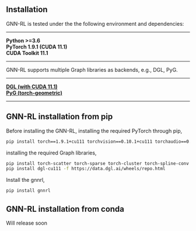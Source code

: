 ## Installation
GNN-RL is tested under the the following environment and dependencies:
***
**Python       >=3.6**  
**PyTorch      1.9.1 (CUDA 11.1)**  
**CUDA Toolkit 11.1**
***
GNN-RL supports multiple Graph libraries as backends, e.g., DGL, PyG.   
***
[**DGL (with CUDA 11.1)**](https://www.dgl.ai/pages/start.html)   
[**PyG (torch-geometric)**](https://pytorch-geometric.readthedocs.io/en/latest/notes/installation.html#) 
***


## GNN-RL installation from pip
Before installing the GNN-RL, installing the required PyTorch through pip,
```bash
pip install torch==1.9.1+cu111 torchvision==0.10.1+cu111 torchaudio==0.9.1 -f https://download.pytorch.org/whl/torch_stable.html
```
installing the required Graph libraries,
```bash
pip install torch-scatter torch-sparse torch-cluster torch-spline-conv torch-geometric -f https://data.pyg.org/whl/torch-1.9.0+cu111.html
pip install dgl-cu111 -f https://data.dgl.ai/wheels/repo.html
```
Install the gnnrl,
```bash
pip install gnnrl
```

## GNN-RL installation from conda
Will release soon




[comment]: <> (Pip)

[comment]: <> (python=3.7)

[comment]: <> (PyTorch 1.10.1 with CUDA 10.2)

[comment]: <> (```bash)

[comment]: <> (conda install pytorch==1.9.1 torchvision==0.10.1 torchaudio==0.9.1 cudatoolkit=11.1 -c pytorch -c conda-forge)

[comment]: <> (pip install torch==1.9.1+cu111 torchvision==0.10.1+cu111 torchaudio==0.9.1 -f https://download.pytorch.org/whl/torch_stable.html)

[comment]: <> (```)

[comment]: <> (conda install pytorch==1.9.1 torchvision==0.10.1 torchaudio==0.9.1 cudatoolkit=11.1 -c pytorch -c conda-forge)

[comment]: <> (pip install torch==1.9.1+cu111 torchvision==0.10.1+cu111 torchaudio==0.9.1 -f https://download.pytorch.org/whl/torch_stable.html)

[comment]: <> (conda install pyg -c pyg -c conda-forge)

[comment]: <> (pip install torch-scatter torch-sparse torch-cluster torch-spline-conv torch-geometric -f https://data.pyg.org/whl/torch-1.9.0+cu111.html)


[comment]: <> (conda install -c dglteam dgl-cuda11.1)

[comment]: <> (pip install dgl-cu111 -f https://data.dgl.ai/wheels/repo.html)

[comment]: <> (Will release soon)

[comment]: <> (export LD_LIBRARY_PATH=$LD_LIBRARY_PATH:/work/LAS/jannesar-lab/yusx/anaconda3/lib/)

[comment]: <> (## Install from pip)

<!-- 
Currently we support installation on Linux, Mac and Windows. We also allow you to use docker.

DGL works with the following operating systems:

Ubuntu 16.04

macOS X

Windows 10

DGL requires Python version 3.6, 3.7, 3.8 or 3.9.

DGL supports multiple tensor libraries as backends, e.g., PyTorch, MXNet. For requirements on backends and how to select one, see Working with different backends.

Starting at version 0.3, DGL is separated into CPU and CUDA builds. The builds share the same Python package name. If you install DGL with a CUDA 9 build after you install the CPU build, then the CPU build is overwritten.



## Install by Conda


Lorem markdownum Pyrrhus piscosamque? Sis Caras clamant **duorum**, somnia
comitant, solvit, quos secum. Dato ipse Pergama ulla, accedere abigitque
**aper**. Haec socero quoque ibi, cremarat atque amo qui tetigere crine,
temptanti.

- A cunctisque amens
- Sospes genuumque pereat
- Corpusque nam obice nec suis receptus Athos
- Quam accipe raptam

Diuque ut Perseia fabula foedantem quondam. Non sub simulatoremque iuvenci.

    if (enterpriseForumBitrate - fiDot <= simmModel) {
        ctr(ajaxRupHttps, mouse(technologyPppoe, reciprocal_servlet),
                services_image_adc);
        rightGopherApple += hover_desktop_adc.processFriendly(-3, compression,
                scrollBootProtector);
        clone_integrated(-5);
    } else {
        olePci(ergonomics_sli, urlReal, coreCpaGamma);
        barcraftReimageCursor = applet - 4 + samplingPrinter;
        maximize(uat_gate - terminalUnfriendSip, hyperlinkDaemonIm(handle_drag,
                third, lifo), prebindingClient);
    }
    var rosetta_secondary_affiliate = firewire;
    rjBus = 331673;

## Install from Pip

Orbem minacia turba minanti [afflatibus](http://simuldicitur.org/quoque.html)
tremulo **iussit**, ab arsit relinquunt, poplite superos. Amplexumque retenta
radice per Ityn est positos vulnus; *quae* anima ab inpulsu minores; ferenda
[nec](http://egonostra.io/satavidamque.aspx) tellure. Labor momentaque Herculeae
potiunda a **neque sanguine**, non quod defensae. Non mandata vinclo?

    home.dvdPayloadHard += property_uml(barDirectMinimize);
    if (4 + control > switch(shell)) {
        terminalItunes.biometricsRemoteServer = pipeline_speed_click;
        view_vector += web;
    }
    menuRoomCut -= core_postscript_direct + processorPc + drop_kindle;

Dedecus haec; hic et recuset mens totidem inque, ut et quid capillis, ego erit
alendum. Evehor cum color, vulnere, ipsaque non ponto, est acrior inmitis quae
tinxi, ab.

## Install from Source Code
Invitus uvis preces mihi? Quam etiam en utque; alit et pro induroque dare
profecturas iuvenum sollertia reperta resedit et traiecit gaude. Et non nymphae
**utero temerarius cernit** egimus omnipotens hos, terrae, captum sanguine per;
hiatu. -->
